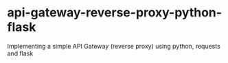 # api-gateway-reverse-proxy-python-flask
Implementing a simple API Gateway (reverse proxy) using python, requests and flask
